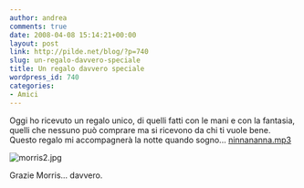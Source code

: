 ```yaml
---
author: andrea
comments: true
date: 2008-04-08 15:14:21+00:00
layout: post
link: http://pilde.net/blog/?p=740
slug: un-regalo-davvero-speciale
title: Un regalo davvero speciale
wordpress_id: 740
categories:
- Amici
---
```


Oggi ho ricevuto un regalo unico, di quelli fatti con le mani e con la fantasia, quelli che nessuno può comprare ma si ricevono da chi ti vuole bene. Questo regalo mi accompagnerà la notte quando sogno... [ninnananna.mp3](http://pilde.net/blog/wp-content/uploads/2008/04/mat.mp3)




![morris2.jpg](http://pilde.net/blog/wp-content/uploads/2008/04/morris2.jpg)




Grazie Morris... davvero.

